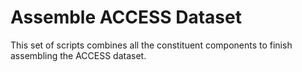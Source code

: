 # Assemble ACCESS Dataset

This set of scripts combines all the constituent components to finish assembling
the ACCESS dataset.